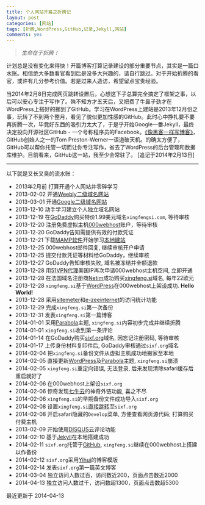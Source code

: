 ```yaml
---
title: 个人网站开篇之折腾记
layout: post
categories: [网站]
tags: [折腾,WordPress,GitHub,记录,Jekyll,网站]
comments: yes
---
```



> *生命在于折腾！*

计划总是没有变化来得快！开篇博客打算记录建设的部分重要节点，其实是一篇口水账。相信绝大多数看官看到后是没多大兴趣的，请自行跳过。对于开始折腾的看官，或许有几分参考价值。若是过来人造访，希望留点宝贵经验。

当2014年2月8日完成网页跳转设置后，心想这下子总算完全搞定了框架之事，以后可以安心专注于写作了。殊不知方才五天后，又把费了牛鼻子劲才在WordPress上搭好的挪到了GitHub。学习在WordPress上建站是2013年12月份之事，玩转了不到两个整月，看见了貌似更加性感的GitHub。此时心中挣扎要不要再折腾一次，毕竟好东西的吸引力太大了，于是乎开始Google一番Jekyll，最终决定投向开源社区GitHub - 一个号称程序员的Facebook。[《像黑客一样写博客》](http://tom.preston-werner.com/2008/11/17/blogging-like-a-hacker.html)，GitHub创始人之一的Tom Preston-Werner一语道破天机。的确太方便了，GitHub可以帮你托管一切而让你专注写作，省去了WordPress的后台管理和数据库维护。目前看来，GitHub这一站，我至少会常驻了。 \[追记于2014年2月13日\] 


---

以下就是又长又臭的流水账：
		

-	2013年2月前 打算开通个人网站并零碎学习
-	2013-02-02 开通[Weebly二级域名网站](xingfengsi.weebly.com)
-	2013-03-01 开通[Google二级域名网站](sites.google.com/site/xingfengsi)
-	2013-12-10 动手学习建立个人独立域名网站
-	2013-12-19 在[GoDaddy](http://x.co/gobirder)购买特价1.99美元域名`xingfengsi.com`, 等待审核
-	2013-12-20 注册免费虚拟主机[000webhost](http://www.000webhost.com/752844.html)账户，等待审核
-	2013-12-20 GoDaddy告知需提供有效的付款凭证
-	2013-12-21 下载[MAMP软件](http://www.mamp.info/en/index.html)开始学习[本地建站](http://codex.wordpress.org/Installing_WordPress_Locally_on_Your_Mac_With_MAMP)
-	2013-12-25 000webhost邮件回复, 继续审核开户申请
-	2013-12-25 提交付款凭证等材料给GoDaddy，继续审核
-	2013-12-27 GoDaddy告知审核失败, 域名被冻结并全额退款
-	2013-12-28 用[51VPN代理](http://a.wy002.com/309788)美国IP再次申请000webhost主机空间, 立即开通
-	2013-12-28 在法国域名注册商[Netim](http://www.netim.com)成功购买[xingfeng.si](http://xingfeng.si)域名, 每年22欧元
-	2013-12-28 `xingfeng.si`基于[WordPress](http://www.wordpress.org)在000webhost上架设成功. **Hello World!**
-	2013-12-28 采用[sitemeter](http://sitemeter.com)和[e-zeeinternet](http://e-zeeinternet.com)的访问统计功能
-	2013-12-29 完成`xingfeng.si`第一次备份
-	2013-12-31 发表`xingfeng.si`第一篇博客
-	2014-01-01 采用[Parabola](http://www.cryoutcreations.eu)主题, `xingfeng.si`内容初步完成并继续折腾
-	2014-01-01 `xingfeng.si`收到第一条评论
-	2014-01-14 在GoDaddy购买[sixf.org](http://sixf.org)域名, 因忘记注册密码, 等待审核
-	2014-01-17 上传身份材料复印件后, GoDaddy审核通过`sixf.org`域名
-	2014-02-04 把`xingfeng.si`备份文件从虚拟主机成功地搬家至本地
-	2014-02-05 直接更新[WordPress](http://www.wordpress.org)及[Parabola](http://www.cryoutcreations.eu)主题, `xingfeng.si`崩溃
-	2014-02-05 `xingfeng.si`重定向错误, 无法登录, 后来发现清除safari缓存后重启就好了
-	2014-02-06 在000webhost上架设`sixf.org`
-	2014-02-06 惊奇发现[七牛云](https://portal.qiniu.com/signup?code=iv0wl84z6mq)的神奇外链功能, 喜之不尽
-	2014-02-06 `xingfeng.si`的早期备份文件成功导入`sixf.org`
-	2014-02-08 设置`xingfeng.si`[直接跳转](http://support.netim.com/en/wiki/Use_the_web_forwarding_service)至`sixf.org`
-	2014-02-08 开启safari隐藏的`Develop`菜单, 方便查看网页源代码; 打算购买付费主机
-	2013-02-09 开始使用[DISQUS](http://www.disqus.com)云评论功能
-	2014-02-10 基于[Jekyll](https://github.com/mojombo/jekyll)在本地搭建成功
-	2014-02-11 `sixf.org`托管于[GitHub](http://www.github.com), `xingfeng.si`继续在000webhost上搭建以作备份
-	2014-02-12 `sixf.org`采用[Yihui](http://yihui.name)的博客模版
-	2014-02-14 发表`sixf.org`第一篇英文博客
-	2014-03-04 独立访问人数过百，访问数近200，页面点击数近2000
-	2014-04-13 独立访问人数过千，访问数超1300，页面点击数超5300

最近更新于 2014-04-13


